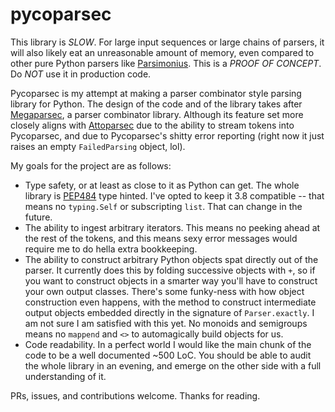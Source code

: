 # pycoparsec

This library is _SLOW_. For large input sequences or large chains of parsers, it will also likely eat an unreasonable amount of memory, even compared to other pure Python parsers like [Parsimonius](https://github.com/erikrose/parsimonious). This is a _PROOF OF CONCEPT_. Do *NOT* use it in production code.

Pycoparsec is my attempt at making a parser combinator style parsing library for Python. The design of the code and of the library takes after [Megaparsec](https://hackage.haskell.org/package/megaparsec-9.4.0/docs/Text-Megaparsec.html), a parser combinator library. Although its feature set more closely aligns with [Attoparsec](https://hackage.haskell.org/package/attoparsec-0.14.4/docs/Data-Attoparsec-ByteString.html) due to the ability to stream tokens into Pycoparsec, and due to Pycoparsec's shitty error reporting (right now it just raises an empty `FailedParsing` object, lol). 

My goals for the project are as follows:

* Type safety, or at least as close to it as Python can get. The whole library is [PEP484](https://peps.python.org/pep-0484/) type hinted. I've opted to keep it 3.8 compatible -- that means no `typing.Self` or subscripting `list`. That can change in the future.
* The ability to ingest arbitrary iterators. This means no peeking ahead at the rest of the tokens, and this means sexy error messages would require me to do hella extra bookkeeping. 
* The ability to construct arbitrary Python objects spat directly out of the parser. It currently does this by folding successive objects with `+`, so if you want to construct objects in a smarter way you'll have to construct your own output classes. There's some funky-ness with how object construction even happens, with the method to construct intermediate output objects embedded directly in the signature of `Parser.exactly`. I am not sure I am satisfied with this yet. No monoids and semigroups means no `mappend` and `<>` to automagically build objects for us.
* Code readability. In a perfect world I would like the main chunk of the code to be a well documented ~500 LoC. You should be able to audit the whole library in an evening, and emerge on the other side with a full understanding of it.

PRs, issues, and contributions welcome. Thanks for reading.
